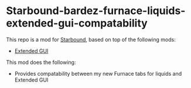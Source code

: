 # Starbound-bardez-furnace-liquids-extended-gui-compatability

This repo is a mod for [Starbound](https://playstarbound.com/), based on top of the following mods:
- [Extended GUI](https://steamcommunity.com/sharedfiles/filedetails/?id=729426797) 

This mod does the following:
- Provides compatability between my new Furnace tabs for liquids and Extended GUI
